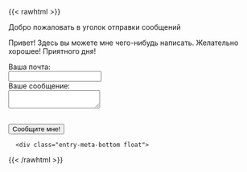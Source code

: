 ---
---

{{< rawhtml >}}
<div class="entry-meta">
          <span class="date"></span>	<span> Добро пожаловать в уголок отправки сообщений </span>

Привет! Здесь вы можете мне чего-нибудь написать. Желательно хорошее! Приятного дня!
            <form
  action="https://formspree.io/xoqkvgob"
  method="POST">
  <label>
    Ваша почта:</br>
    <input type="text" name="_replyto">
  </label></br>
  <label>
    Ваше сообщение:</br>
    <textarea name="message"></textarea>
  </label>

  <!-- your other form fields go here -->

  </br>
  <button type="submit">Сообщите мне!</button>
</form> 
          </div>
          
      <div class="entry-meta-bottom float">

{{< /rawhtml >}}
